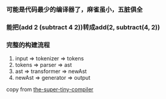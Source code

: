 ### 可能是代码最少的编译器了，麻雀虽小，五脏俱全

### 能把(add 2 (subtract 4 2))转成add(2, subtract(4, 2))

### 完整的构建流程
1. input  => tokenizer   => tokens
2. tokens => parser      => ast
3. ast    => transformer => newAst
4. newAst => generator   => output

 copy from [the-super-tiny-compiler](https://github.com/jamiebuilds/the-super-tiny-compiler)